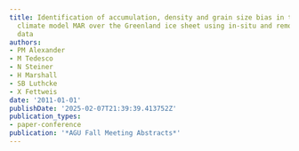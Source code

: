 ```yaml
---
title: Identification of accumulation, density and grain size bias in the regional
  climate model MAR over the Greenland ice sheet using in-situ and remotely sensed
  data
authors:
- PM Alexander
- M Tedesco
- N Steiner
- H Marshall
- SB Luthcke
- X Fettweis
date: '2011-01-01'
publishDate: '2025-02-07T21:39:39.413752Z'
publication_types:
- paper-conference
publication: '*AGU Fall Meeting Abstracts*'
---
```

